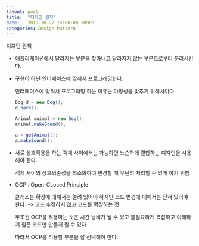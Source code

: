 ```yaml
---
layout: post
title:  "디자인 원칙"
date:   2019-10-27 15:00:00 +0900
categories: Design Pattern
---
```



디자인 원칙

- 애플리케이션에서 달라지는 부분을 찾아내고 달라지지 않는 부분으로부터 분리시킨다.

- 구현이 아닌 인터페이스에 맞춰서 프로그래밍한다.

    인터페이스에 맞춰서 프로그래밍 하는 이유는 다형성을 맞추기 위해서이다.

    ```java
    Dog d = new Dog();
    d.bark();

    Animal animal = new Dog();
    animal.makeSound();

    a = getAnimal();
    a.makeSound();
    ```

- 서로 상호작용을 하는 객체 사이에서는 가능하면 느슨하게 결합하는 디자인을 사용해야 한다.

    객체 사이의 상호의존성을 최소화하여 변경할 때 무난히 처리할 수 있게 하기 위함

- OCP : Open-CLosed Principle

    클래스는 확장에 대해서는 열려 있어야 하지만 코드 변경에 대해서는 닫혀 있어야 한다. -> 코드 수정하지 않고 코드를 확장하는 것

    무조건 OCP를 적용하는 것은 시간 낭비가 될 수 있고 불필요하게 복잡하고 이해하기 힘든 코드만 만들게 될 수 있다.

    따라서 OCP를 적용할 부분을 잘 선택해야 한다.

